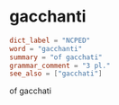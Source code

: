# gacchanti

``` toml
dict_label = "NCPED"
word = "gacchanti"
summary = "of gacchati"
grammar_comment = "3 pl."
see_also = ["gacchati"]
```

of gacchati

